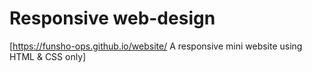# Responsive web-design

[<https://funsho-ops.github.io/website/> A responsive mini website using HTML & CSS only]
